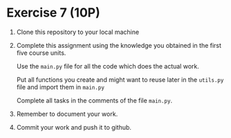 # Exercise 7 (10P)

1. Clone this repository to your local machine
2. Complete this assignment using the knowledge you obtained in the first five course units.

   Use the `main.py` file for all the code which does the actual work.

   Put all functions you create and might want to reuse later in the `utils.py` file and import them in `main.py`

   Complete all tasks in the comments of the file `main.py`.

3. Remember to document your work.
4. Commit your work and push it to github.

